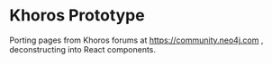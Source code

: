 # Khoros Prototype

Porting pages from Khoros forums at https://community.neo4j.com , deconstructing into React components.

